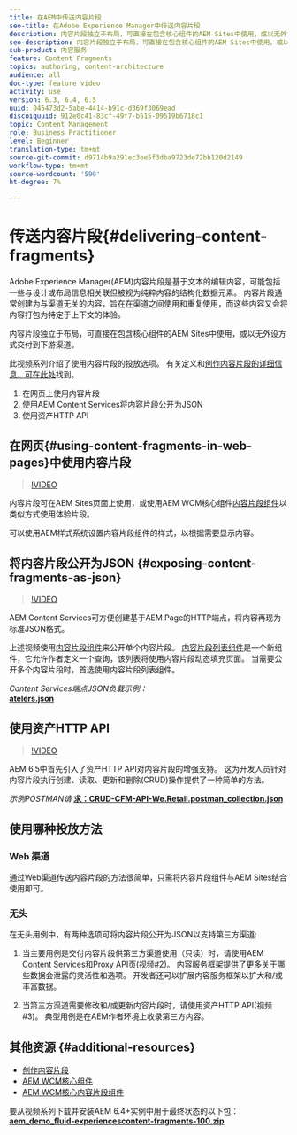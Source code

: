 ```yaml
---
title: 在AEM中传送内容片段
seo-title: 在Adobe Experience Manager中传送内容片段
description: 内容片段独立于布局，可直接在包含核心组件的AEM Sites中使用，或以无外设方式交付到下游渠道。
seo-description: 内容片段独立于布局，可直接在包含核心组件的AEM Sites中使用，或以无外设方式交付到下游渠道。
sub-product: 内容服务
feature: Content Fragments
topics: authoring, content-architecture
audience: all
doc-type: feature video
activity: use
version: 6.3, 6.4, 6.5
uuid: 045473d2-5abe-4414-b91c-d369f3069ead
discoiquuid: 912e0c41-83cf-49f7-b515-09519b6718c1
topic: Content Management
role: Business Practitioner
level: Beginner
translation-type: tm+mt
source-git-commit: d9714b9a291ec3ee5f3dba9723de72bb120d2149
workflow-type: tm+mt
source-wordcount: '599'
ht-degree: 7%

---
```



# 传送内容片段{#delivering-content-fragments}

Adobe Experience Manager(AEM)内容片段是基于文本的编辑内容，可能包括一些与设计或布局信息相关联但被视为纯粹内容的结构化数据元素。 内容片段通常创建为与渠道无关的内容，旨在在渠道之间使用和重复使用，而这些内容又会将内容打包为特定于上下文的体验。

内容片段独立于布局，可直接在包含核心组件的AEM Sites中使用，或以无外设方式交付到下游渠道。

此视频系列介绍了使用内容片段的投放选项。 有关定义和[创作内容片段的详细信息，可在此处](content-fragments-feature-video-use.md)找到。

1. 在网页上使用内容片段
2. 使用AEM Content Services将内容片段公开为JSON
3. 使用资产HTTP API

## 在网页{#using-content-fragments-in-web-pages}中使用内容片段

>[!VIDEO](https://video.tv.adobe.com/v/22449/?quality=12&learn=on)

内容片段可在AEM Sites页面上使用，或使用AEM WCM核心组件[内容片段组件](https://docs.adobe.com/content/help/zh-Hans/experience-manager-core-components/using/components/content-fragment-component.html)以类似方式使用体验片段。

可以使用AEM样式系统设置内容片段组件的样式，以根据需要显示内容。

## 将内容片段公开为JSON {#exposing-content-fragments-as-json}

>[!VIDEO](https://video.tv.adobe.com/v/22448/?quality=12&learn=on)

AEM Content Services可方便创建基于AEM Page的HTTP端点，将内容再现为标准JSON格式。

上述视频使用[内容片段组件](https://docs.adobe.com/content/help/en/experience-manager-core-components/using/components/content-fragment-component.html)来公开单个内容片段。 [内容片段列表组件](https://docs.adobe.com/content/help/en/experience-manager-core-components/using/components/content-fragment-list.html)是一个新组件，它允许作者定义一个查询，该列表将使用内容片段动态填充页面。 当需要公开多个内容片段时，首选使用内容片段列表组件。

*Content Services端点JSON负载示例：*\
**[atelers.json](assets/athletes.json)**

## 使用资产HTTP API

>[!VIDEO](https://video.tv.adobe.com/v/26390/?quality=12&learn=on)

AEM 6.5中首先引入了资产HTTP API对内容片段的增强支持。 这为开发人员针对内容片段执行创建、读取、更新和删除(CRUD)操作提供了一种简单的方法。

*示例POSTMAN请*
**[求：CRUD-CFM-API-We.Retail.postman_collection.json](assets/CRUD-CFM-API-We.Retail.postman_collection.json)**

## 使用哪种投放方法

### Web 渠道

通过Web渠道传送内容片段的方法很简单，只需将内容片段组件与AEM Sites结合使用即可。

### 无头

在无头用例中，有两种选项可将内容片段公开为JSON以支持第三方渠道:

1. 当主要用例是交付内容片段供第三方渠道使用（只读）时，请使用AEM Content Services和Proxy API页(视频#2)。 内容服务框架提供了更多关于哪些数据会泄露的灵活性和选项。 开发者还可以扩展内容服务框架以扩大和/或丰富数据。

2. 当第三方渠道需要修改和/或更新内容片段时，请使用资产HTTP API(视频#3)。 典型用例是在AEM作者环境上收录第三方内容。

## 其他资源 {#additional-resources}

* [创作内容片段](content-fragments-feature-video-use.md)
* [AEM WCM核心组件](https://docs.adobe.com/content/help/zh-Hans/experience-manager-core-components/using/introduction.html)
* [AEM WCM核心内容片段组件](https://docs.adobe.com/content/help/en/experience-manager-core-components/using/components/content-fragment-component.html)

要从视频系列下载并安装AEM 6.4+实例中用于最终状态的以下包：\
**[aem_demo_fluid-experiencescontent-fragments-100.zip](assets/aem_demo_fluid-experiencescontent-fragments-100.zip)**
